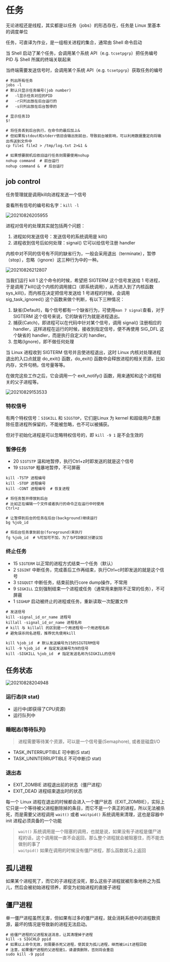 # 任务

无论进程还是线程，其实都是以任务（jobs）的形态存在，任务是 Linux 里基本的调度单位

任务，可直译为作业，是一组相关进程的集合，通常由 Shell 命令启动

当 Shell 启动了某个任务，会调用某个系统 API（e.g. `tcsetpgrp`）把任务编号 PID 与 Shell 所属的终端关联起来

当终端需要发送信号时，会调用某个系统 API（e.g. `tcsetpgrp`）获取任务的编号

```shell
# 列出所有任务
jobs -l
# 默认只显示任务编号(job number)
#   -l显示任务对应的PID
#   -r只列出放在后台运行的
#   -s只列出放在后台暂停的

# 显示任务ID
$!

# 将任务丢到后台执行，在命令的最后加上&
# 但如果有stdout和stderr依旧会输出到前台，导致前台被影响，可以利用数据重定向将输出传送到文件中
cp file1 file2 > /tmp/log.txt 2>&1 &

# 如果想要脱机后依旧运行任务则需要使用nohup
nohup command  # 前台运行
nohup command &  # 后台运行
```

## job control

任务管理就是调用kill向进程发送一个信号

查看所有信号的编号和名字：`kill -l`

![20210826205955](http://image.zuoright.com/20210826205955.png)

进程对信号的处理其实就包括两个问题：

1. 进程如何发送信号：发送信号的系统调用是 kill()
2. 进程收到信号后如何处理：signal() 它可以给信号注册 handler

内核中对不同的信号有不同的缺省行为，一般会采用退出（terminate），暂停（stop），忽略（ignore）这三种行为中的一种。

![20210826212807](http://image.zuoright.com/20210826212807.png)

当我们运行 kill 1 这个命令的时候，希望把 SIGTERM 这个信号发送给 1 号进程，于是调用了kill()这个内核的调用接口（即系统调用），从而进入到了内核函数 sys_kill()，而内核在决定把信号发送给 1 号进程的时候，会调用 sig_task_ignored() 这个函数来做个判断，有以下三种情况：

1. 缺省(Default)，每个信号都有一个缺省行为，可使用`man 7 signal`查看，对于 SIGTERM 这个信号来说，它的缺省行为就是进程退出。
2. 捕获(Catch)，即进程可以在代码中针对某个信号，调用 signal() 注册相应的handler，这样进程在运行的时候，接收到指定信号，便不再使用 SIG_DFL 这个缺省的 handler，而是执行自定义的 handler。
3. 忽略(Ignore)，即不做任何处理

当 Linux 进程收到 SIGTERM 信号并且使进程退出，这时 Linux 内核对处理进程退出的入口点就是 do_exit() 函数，do_exit() 函数中会释放进程的相关资源，比如内存，文件句柄，信号量等等。

在做完这些工作之后，它会调用一个 exit_notify() 函数，用来通知和这个进程相关的父子进程等。

![20210829153533](http://image.zuoright.com/20210829153533.png)

### 特权信号

有两个特权信号：`SIGKILL` 和 `SIGSTOP`，它们是Linux 为 kernel 和超级用户去删除任意进程所保留的，不能被忽略，也不可以被捕获。

但对于初始化进程是可以忽略特权信号的，即 `kill -9 1` 是不会生效的

### 暂停任务

- 20 `SIGTSTP` 温和地暂停，执行Ctrl+z时即发送的就是这个信号
- 19 `SIGSTOP` 粗暴地暂停，不可屏蔽

```shell
kill -TSTP 进程编号
kill -STOP 进程编号
kill -CONT 进程编号  # 恢复进程

# 将任务暂并停放到后台
# 比如正在编辑一个文件或者执行的命令正在运行中时使用
Ctrl+z

# 让暂停到后台的任务在后台(background)继续运行
bg %job_id

# 将后台任务拿到前台(foreground)来执行
fg %job_id  # %可加可不加，为了与PID做区分建议加
```

### 终止任务

- 15 `SIGTERM` 以正常的进程方式结束一个任务（默认）
- 2 `SIGINT` 中断任务，完成善后工作再结束，执行Ctrl+c时即发送的就是这个信号
- 3 `SIGQUIT` 中断任务，结束前执行core dump操作，不常用
- 9 `SIGKILL` 立刻强制结束一个进程或任务（通常用来删除不正常的任务），不可屏蔽
- 1 `SIGHUP` 启动被终止的进程或任务，重新读取一次配置文件

```shell
# 发送信号
kill -signal_id_or_name 进程号
killall -signal_id_or_name 进程名称
# kill 与 killall 的区别是一个用进程号一个用进程名称
# 避免误杀同名进程，推荐优先使用kill

kill %job_id  # 默认发送编号为15的SIGTERM信号
kill -9 %job_id  # 指定发送编号为9的信号
kill -SIGKILL %job_id  # 指定发送名称为SIGKILL的信号
```

## 任务状态

![20210828204948](http://image.zuoright.com/20210828204948.png)

### 运行态(R stat)

- 运行中(即获得了CPU资源)
- 运行队列中

### 睡眠态(等待队列)

> 进程需要等待某个资源，可以是一个信号量(Semaphore), 或者是磁盘I/O

- TASK_INTERRUPTIBLE 可中断(S stat)
- TASK_UNINTERRUPTIBLE 不可中断(D stat)

### 退出态

- EXIT_ZOMBIE 进程退出前的状态（僵尸进程）
- EXIT_DEAD 进程结束退出时的状态

每一个 Linux 进程在退出的时候都会进入一个僵尸状态（EXIT_ZOMBIE），实际上它只是一个等待被父进程删除掉的条目，而它不是一个真正的进程，所以无法被杀死，而是需要父进程调用 `wait()` 或者 `waitpid()` 系统调用来清理，这也是容器中 init 进程必须具备的一个功能

> `wait()` 系统调用是一个阻塞的调用，也就是说，如果没有子进程是僵尸进程的话，这个调用就一直不会返回，那么整个进程就会被阻塞住，而不能去做别的事了  
> `waitpid()` 如果在调用的时候没有僵尸进程，那么函数就马上返回

## 孤儿进程

如果某个进程死了，而它的子进程还没死，那么这些子进程就被形象地称之为孤儿，然后会被初始进程领养，即变为初始进程的直接子进程

## 僵尸进程

单一僵尸进程虽然无害，但如果有过多的僵尸进程，就会消耗系统中的进程数资源，最坏的情况是导致新的进程无法启动。

```shell
# 给僵尸进程的父进程发送消息，让其清理掉子进程
kill -s SIGCHLD ppid
# 如果以上命令无效，则需要杀死父进程，使其变为孤儿进程，继而被init进程回收
# 注意，如果僵尸进程的父进程是1，请谨慎删除，否则将会重启
sudo kill -9 ppid
```
